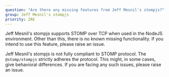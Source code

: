 ```yaml
---
question: "Are there any missing features from Jeff Mesnil's stompjs?"
group: Jeff Mesnil's stompjs
priority: ZAE
---
```


Jeff Mesnil's stompjs supports STOMP over TCP when used in the NodeJS environment.
Other than this, there is no known missing functionality.
If you intend to use this feature, please raise an issue.

Jeff Mesnil's stompjs is not fully compliant to STOMP protocol.
The `@stomp/stompjs` strictly adheres the protocol.
This might, in some cases, give behavioral differences.
If you are facing any such issues, please raise an issue.
